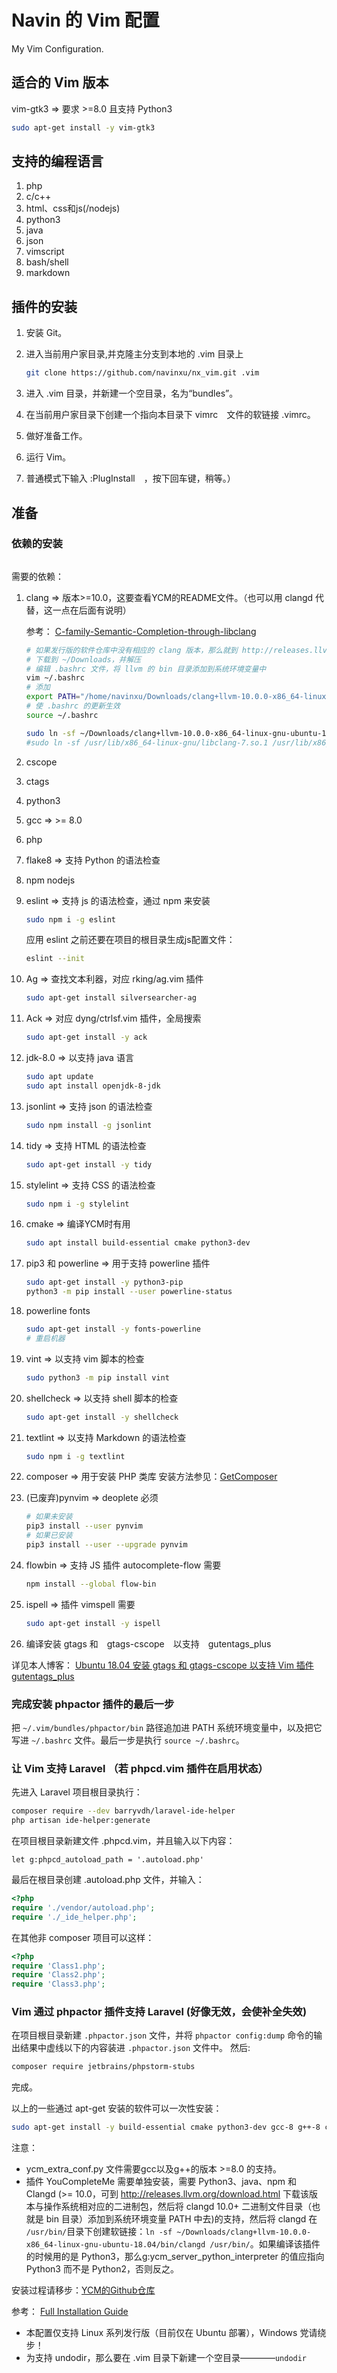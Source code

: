 # Navin 的 Vim 配置
My Vim Configuration.

## 适合的 Vim 版本
vim-gtk3 => 要求 >=8.0 且支持 Python3
```bash
sudo apt-get install -y vim-gtk3
```

## 支持的编程语言
1. php
2. c/c++
3. html、css和js(/nodejs)
4. python3
5. java
6. json
7. vimscript
8. bash/shell
9. markdown

## 插件的安装
1. 安装 Git。
2. 进入当前用户家目录,并克隆主分支到本地的 .vim 目录上

    ```bash
    git clone https://github.com/navinxu/nx_vim.git .vim
    ```
3. 进入 .vim 目录，并新建一个空目录，名为“bundles”。
4. 在当前用户家目录下创建一个指向本目录下 vimrc　文件的软链接 .vimrc。
5. 做好准备工作。
6. 运行 Vim。
7. 普通模式下输入 :PlugInstall　，按下回车键，稍等。）

## 准备
### 依赖的安装
```cpp

```
需要的依赖：
1. clang => 版本>=10.0，这要查看YCM的README文件。（也可以用 clangd 代替，这一点在后面有说明）

    参考： [C-family-Semantic-Completion-through-libclang](https://github.com/ycm-core/YouCompleteMe/wiki/C-family-Semantic-Completion-through-libclang)

    ```bash
    # 如果发行版的软件仓库中没有相应的 clang 版本，那么就到 http://releases.llvm.org/download.html#10.0.0 这里下载与操作系统对应的  llvm 预编译版本
    # 下载到 ~/Downloads，并解压
    # 编辑 .bashrc 文件，将 llvm 的 bin 目录添加到系统环境变量中
    vim ~/.bashrc
    # 添加 
    export PATH="/home/navinxu/Downloads/clang+llvm-10.0.0-x86_64-linux-gnu-ubuntu-18.04/bin:${PATH}"
    # 使 .bashrc 的更新生效
    source ~/.bashrc
    
    sudo ln -sf ~/Downloads/clang+llvm-10.0.0-x86_64-linux-gnu-ubuntu-18.04/lib/libclang.so.10 /usr/lib/x86_64-linux-gnu/
    #sudo ln -sf /usr/lib/x86_64-linux-gnu/libclang-7.so.1 /usr/lib/x86_64-linux-gnu/libclang.so.7
    ```
2. cscope
3. ctags
4. python3
5. gcc => >= 8.0
6. php
7. flake8 => 支持 Python 的语法检查
8. npm nodejs
9. eslint => 支持 js 的语法检查，通过 npm 来安装

    ```bash
    sudo npm i -g eslint
    ```
    应用 eslint 之前还要在项目的根目录生成js配置文件：
    ```bash
    eslint --init
    ```
10. Ag => 查找文本利器，对应 rking/ag.vim 插件

    ```bash
    sudo apt-get install silversearcher-ag
    ```
11. Ack => 对应 dyng/ctrlsf.vim 插件，全局搜索

    ```bash
    sudo apt-get install -y ack
    ```
12. jdk-8.0 => 以支持 java 语言

    ```bash
    sudo apt update
    sudo apt install openjdk-8-jdk
    ```
13. jsonlint => 支持 json 的语法检查

    ```bash
    sudo npm install -g jsonlint
    ```
14. tidy => 支持 HTML 的语法检查

    ```bash
    sudo apt-get install -y tidy
    ```
15. stylelint => 支持 CSS 的语法检查

    ```bash
    sudo npm i -g stylelint
    ```
16. cmake => 编译YCM时有用

    ```bash
    sudo apt install build-essential cmake python3-dev
    ```
17. pip3 和 powerline => 用于支持 powerline 插件

    ```bash
    sudo apt-get install -y python3-pip
    python3 -m pip install --user powerline-status
    ```
18. powerline fonts

    ```bash
    sudo apt-get install -y fonts-powerline
    # 重启机器
    ```
19. vint => 以支持 vim 脚本的检查

    ```bash
    sudo python3 -m pip install vint
    ```
20. shellcheck => 以支持 shell 脚本的检查

    ```bash
    sudo apt-get install -y shellcheck
    ```
21. textlint => 以支持 Markdown 的语法检查

    ```bash
    sudo npm i -g textlint
    ```
22. composer => 用于安装 PHP 类库
    安装方法参见：[GetComposer](https://getcomposer.org/)
23. (已废弃)pynvim => deoplete 必须
    
    ```bash
    # 如果未安装
    pip3 install --user pynvim
    # 如果已安装
    pip3 install --user --upgrade pynvim
    ```
24. flowbin => 支持 JS 插件 autocomplete-flow 需要
    
    ```bash
    npm install --global flow-bin
    ```
25. ispell => 插件 vimspell 需要

    ```bash
    sudo apt-get install -y ispell
    ```
26. 编译安装 gtags 和　gtags-cscope　以支持　gutentags_plus

详见本人博客： [Ubuntu 18.04 安装 gtags 和 gtags-cscope 以支持 Vim 插件 gutentags_plus](https://chengxuzhilu.com/2027.html)

### 完成安装 phpactor 插件的最后一步
把 `~/.vim/bundles/phpactor/bin` 路径追加进 PATH 系统环境变量中，以及把它写进 `~/.bashrc` 文件。最后一步是执行 `source ~/.bashrc`。


### 让 Vim 支持 Laravel （若 phpcd.vim 插件在启用状态）
先进入 Laravel 项目根目录执行：
```bash
composer require --dev barryvdh/laravel-ide-helper
php artisan ide-helper:generate
```
在项目根目录新建文件 .phpcd.vim，并且输入以下内容：
```vim
let g:phpcd_autoload_path = '.autoload.php'
```
最后在根目录创建 .autoload.php 文件，并输入：
```php
<?php
require './vendor/autoload.php';
require './_ide_helper.php';
```
在其他非 composer 项目可以这样：
```php
<?php
require 'Class1.php';
require 'Class2.php';
require 'Class3.php';
```


### Vim 通过 phpactor 插件支持 Laravel (好像无效，会使补全失效)
在项目根目录新建 `.phpactor.json` 文件，并将 `phpactor config:dump` 命令的输出结果中虚线以下的内容装进 `.phpactor.json` 文件中。
然后:
```bash
composer require jetbrains/phpstorm-stubs
```
完成。


以上的一些通过 apt-get 安装的软件可以一次性安装：
```bash
sudo apt-get install -y build-essential cmake python3-dev gcc-8 g++-8 cscope ctags npm nodejs python3 silversearcher-ag ack openjdk-8-jdk tidy python3-pip fonts-powerline shellcheck ispell flake8 --fix-missing
```


注意：
* ycm_extra_conf.py 文件需要gcc以及g++的版本 >=8.0 的支持。 
* 插件 YouCompleteMe 需要单独安装，需要 Python3、java、npm 和 Clangd (>= 10.0，可到 http://releases.llvm.org/download.html 下载该版本与操作系统相对应的二进制包，然后将 clangd 10.0+ 二进制文件目录（也就是 bin 目录）添加到系统环境变量 PATH 中去)的支持，然后将 clangd 在 `/usr/bin/`目录下创建软链接：`ln -sf ~/Downloads/clang+llvm-10.0.0-x86_64-linux-gnu-ubuntu-18.04/bin/clangd /usr/bin/`。如果编译该插件的时候用的是 Python3，那么g:ycm_server_python_interpreter 的值应指向 Python3 而不是 Python2，否则反之。

安装过程请移步：[YCM的Github仓库](https://github.com/ycm-core/YouCompleteMe)

参考： [Full Installation Guide](https://github.com/ycm-core/YouCompleteMe/wiki/Full-Installation-Guide)

* 本配置仅支持 Linux 系列发行版（目前仅在 Ubuntu 部署），Windows 党请绕步！
* 为支持 undodir，那么要在 .vim 目录下新建一个空目录————`undodir`


